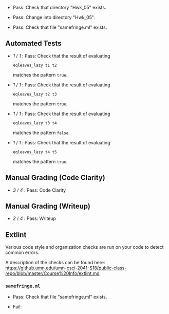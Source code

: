 + Pass: Check that directory "Hwk_05" exists.

+ Pass: Change into directory "Hwk_05".

+ Pass: Check that file "samefringe.ml" exists.

## Automated Tests

+  _1_ / _1_ : Pass: 
Check that the result of evaluating
   ```
   eqleaves_lazy t1 t2
   ```
   matches the pattern `true`.

   




+  _1_ / _1_ : Pass: 
Check that the result of evaluating
   ```
   eqleaves_lazy t2 t3
   ```
   matches the pattern `true`.

   




+  _1_ / _1_ : Pass: 
Check that the result of evaluating
   ```
   eqleaves_lazy t3 t4
   ```
   matches the pattern `false`.

   




+  _1_ / _1_ : Pass: 
Check that the result of evaluating
   ```
   eqleaves_lazy t4 t5
   ```
   matches the pattern `true`.

   




## Manual Grading (Code Clarity)

+  _3_ / _4_ : Pass: Code Clarity

    

## Manual Grading (Writeup)

+  _2_ / _4_ : Pass: Writeup

    

## Extlint

Various code style and organization checks are run on your code to detect common errors.

A description of the checks can be found here:  https://github.umn.edu/umn-csci-2041-S18/public-class-repo/blob/master/Course%20Info/extlint.md

### `samefringe.ml`

+ Pass: Check that file "samefringe.ml" exists.

+ Fail: 

```
```


